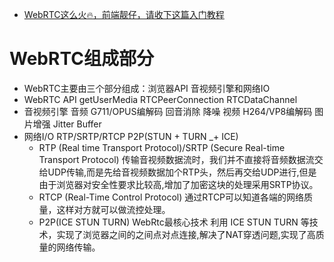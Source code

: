 * [WebRTC这么火🔥，前端靓仔，请收下这篇入门教程](https://juejin.cn/post/7266417942182608955)

# WebRTC组成部分
* WebRTC主要由三个部分组成：浏览器API  音视频引擎和网络IO
* WebRTC API  getUserMedia  RTCPeerConnection RTCDataChannel
* 音视频引擎  音频 G711/OPUS编解码  回音消除 降噪  视频 H264/VP8编解码  图片增强  Jitter Buffer
* 网络I/O  RTP/SRTP/RTCP   P2P(STUN + TURN _+ ICE)
    - RTP (Real time Transport Protocol)/SRTP (Secure Real-time Transport Protocol)  传输音视频数据流时，我们并不直接将音频数据流交给UDP传输,而是先给音视频数据加个RTP头，然后再交给UDP进行,但是由于浏览器对安全性要求比较高,增加了加密这块的处理采用SRTP协议。
    - RTCP (Real-Time Control Protocol) 通过RTCP可以知道各端的网络质量，这样对方就可以做流控处理。
    - P2P(ICE STUN TURN) WebRtc最核心技术  利用 ICE STUN TURN 等技术，实现了浏览器之间的之间点对点连接,解决了NAT穿透问题,实现了高质量的网络传输。